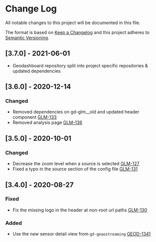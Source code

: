 # Change Log
All notable changes to this project will be documented in this file.

The format is based on [Keep a Changelog](http://keepachangelog.com/) 
and this project adheres to [Semantic Versioning](http://semver.org/).

## [3.7.0] - 2021-06-01

- Geodashboard repository split into project specific repositories & updated dependencies

## [3.6.0] - 2020-12-14

### Changed
- Removed dependencies on gd-glm__old and updated header component
[GLM-133](https://opensource.ncsa.illinois.edu/jira/browse/GLM-133)
- Removed analysis page
[GLM-136](https://opensource.ncsa.illinois.edu/jira/browse/GLM-136)

## [3.5.0] - 2020-10-01
### Changed
- Decrease the zoom level when a source is selected
  [GLM-127](https://opensource.ncsa.illinois.edu/jira/browse/GLM-127)
- Fixed a typo in the source section of the config file
  [GLM-131](https://opensource.ncsa.illinois.edu/jira/browse/GLM-131)


## [3.4.0] - 2020-08-27
### Fixed
- Fix the missing logo in the header at non-root url paths
  [GLM-130](https://opensource.ncsa.illinois.edu/jira/browse/GLM-130)

### Added
- Use the new sensor detail view from `gd-geaostreaming`
  [GEOD-1341](https://opensource.ncsa.illinois.edu/jira/browse/GEOD-1341)
